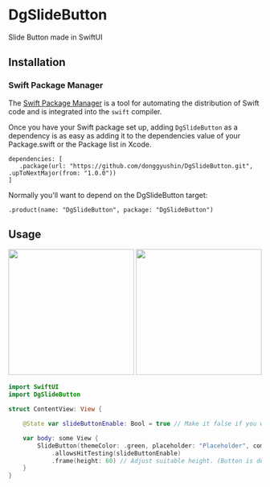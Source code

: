 # DgSlideButton

Slide Button made in SwiftUI

## Installation

### Swift Package Manager

The [Swift Package Manager](https://www.swift.org/documentation/package-manager/) is a tool for automating the distribution of Swift code and is integrated into the `swift` compiler.

Once you have your Swift package set up, adding `DgSlideButton` as a dependency is as easy as adding it to the dependencies value of your Package.swift or the Package list in Xcode.

```
dependencies: [
   .package(url: "https://github.com/donggyushin/DgSlideButton.git", .upToNextMajor(from: "1.0.0"))
]
```

Normally you'll want to depend on the DgSlideButton target:

```
.product(name: "DgSlideButton", package: "DgSlideButton")
```

## Usage

<div>
<img src="https://github.com/user-attachments/assets/d9627d36-ceea-475b-b7f1-d1c29561c43a" width=250 />
<img src="https://github.com/user-attachments/assets/79001fbc-6176-4fcb-b8e4-9a220426c998" width=250 />
</div>

```swift
import SwiftUI
import DgSlideButton

struct ContentView: View {

    @State var slideButtonEnable: Bool = true // Make it false if you want to disable button

    var body: some View {
        SlideButton(themeColor: .green, placeholder: "Placeholder", completion: nil)
            .allowsHitTesting(slideButtonEnable)
            .frame(height: 60) // Adjust suitable height. (Button is designed for 60px)
    }
}
```
